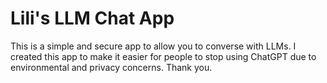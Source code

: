# Lili's LLM Chat App
This is a simple and secure app to allow you to converse with LLMs. I created this app to make it easier for people to stop using ChatGPT due to environmental and privacy concerns. Thank you.